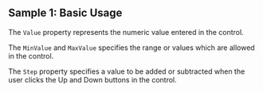 ## Sample 1: Basic Usage

The `Value` property represents the numeric value entered in the control.

The `MinValue` and `MaxValue` specifies the range or values which are allowed in the control.

The `Step` property specifies a value to be added or subtracted when the user clicks the Up and Down buttons in the control.
